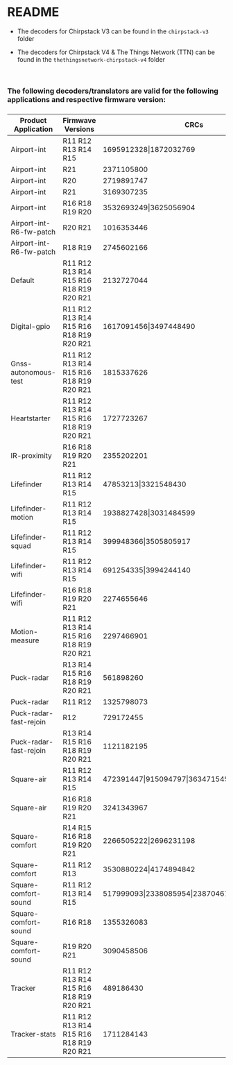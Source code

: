 # README

* The decoders for Chirpstack V3 can be found in the `chirpstack-v3` folder

* The decoders for Chirpstack V4 & The Things Network (TTN) can be found in the `thethingsnetwork-chirpstack-v4` folder

<br>

<h3>The following decoders/translators are valid for the following applications and respective firmware version:<h3>

|Product Application    |Firmwave Versions                      |CRCs                                      |
|-----------------------|---------------------------------------|------------------------------------------|
|Airport-int            |R11 R12 R13 R14 R15                    |1695912328&#124;1872032769                     |
|Airport-int            |R21                                    |2371105800                                |
|Airport-int            |R20                                    |2719891747                                |
|Airport-int            |R21                                    |3169307235                                |
|Airport-int            |R16 R18 R19 R20                        |3532693249&#124;3625056904                     |
|Airport-int-R6-fw-patch|R20 R21                                |1016353446                                |
|Airport-int-R6-fw-patch|R18 R19                                |2745602166                                |
|Default                |R11 R12 R13 R14 R15 R16 R18 R19 R20 R21|2132727044                                |
|Digital-gpio           |R11 R12 R13 R14 R15 R16 R18 R19 R20 R21|1617091456&#124;3497448490                     |
|Gnss-autonomous-test   |R11 R12 R13 R14 R15 R16 R18 R19 R20 R21|1815337626                                |
|Heartstarter           |R11 R12 R13 R14 R15 R16 R18 R19 R20 R21|1727723267                                |
|IR-proximity           |R16 R18 R19 R20 R21                    |2355202201                                |
|Lifefinder             |R11 R12 R13 R14 R15                    |47853213&#124;3321548430                       |
|Lifefinder-motion      |R11 R12 R13 R14 R15                    |1938827428&#124;3031484599                     |
|Lifefinder-squad       |R11 R12 R13 R14 R15                    |399948366&#124;3505805917                      |
|Lifefinder-wifi        |R11 R12 R13 R14 R15                    |691254335&#124;3994244140                      |
|Lifefinder-wifi        |R16 R18 R19 R20 R21                    |2274655646                                |
|Motion-measure         |R11 R12 R13 R14 R15 R16 R18 R19 R20 R21|2297466901                                |
|Puck-radar             |R13 R14 R15 R16 R18 R19 R20 R21        |561898260                                 |
|Puck-radar             |R11 R12                                |1325798073                                |
|Puck-radar-fast-rejoin |R12                                    |729172455                                 |
|Puck-radar-fast-rejoin |R13 R14 R15 R16 R18 R19 R20 R21        |1121182195                                |
|Square-air             |R11 R12 R13 R14 R15                    |472391447&#124;915094797&#124;3634715455&#124;4002204643 |
|Square-air             |R16 R18 R19 R20 R21                    |3241343967                                |
|Square-comfort         |R14 R15 R16 R18 R19 R20 R21            |2266505222&#124;2696231198                     |
|Square-comfort         |R11 R12 R13                            |3530880224&#124;4174894842                     |
|Square-comfort-sound   |R11 R12 R13 R14 R15                    |517999093&#124;2338085954&#124;2387046759&#124;2766427005|
|Square-comfort-sound   |R16 R18                                |1355326083                                |
|Square-comfort-sound   |R19 R20 R21                            |3090458506                                |
|Tracker                |R11 R12 R13 R14 R15 R16 R18 R19 R20 R21|489186430                                 |
|Tracker-stats          |R11 R12 R13 R14 R15 R16 R18 R19 R20 R21|1711284143                                |
